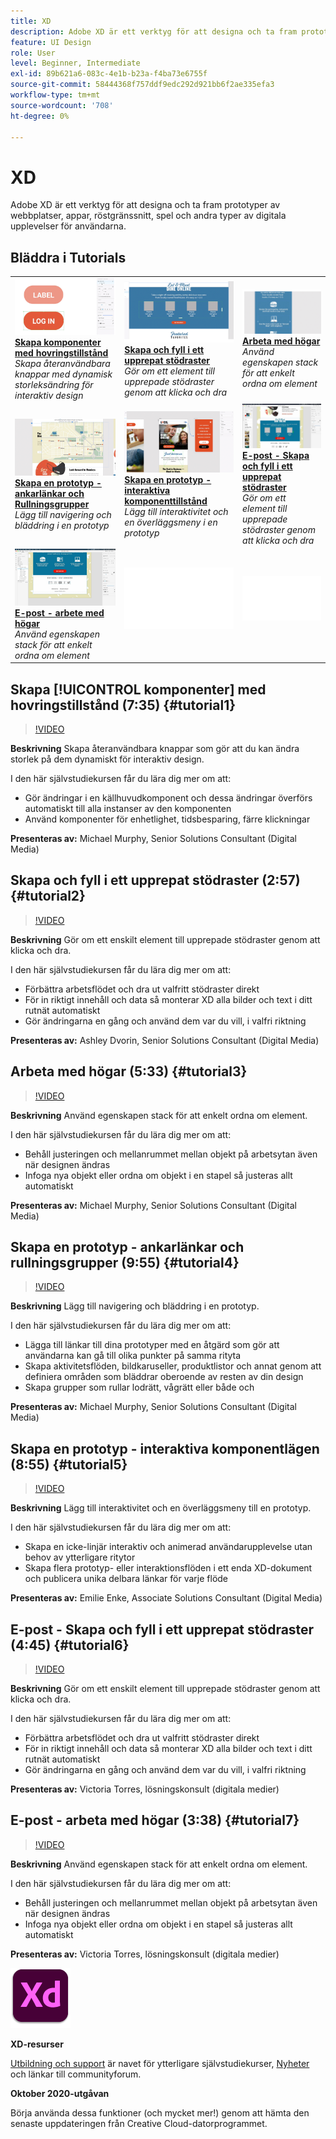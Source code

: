 ```yaml
---
title: XD
description: Adobe XD är ett verktyg för att designa och ta fram prototyper av webbplatser, appar, röstgränssnitt, spel och andra typer av digitala upplevelser
feature: UI Design
role: User
level: Beginner, Intermediate
exl-id: 89b621a6-083c-4e1b-b23a-f4ba73e6755f
source-git-commit: 58444368f757ddf9edc292d921bb6f2ae335efa3
workflow-type: tm+mt
source-wordcount: '708'
ht-degree: 0%

---
```


# XD

Adobe XD är ett verktyg för att designa och ta fram prototyper av webbplatser, appar, röstgränssnitt, spel och andra typer av digitala upplevelser för användarna.

## Bläddra i Tutorials

<table style="table-layout:fixed">
<tr>
 <td>
   <a href="xd.md#tutorial1">
      <img alt="Skapa komponenter med hovringslägen" src="../assets/Xd_hoverstates_components_thumbnail.jpg" />
   </a>
    <div>
   <a href="xd.md#tutorial1"><strong>Skapa komponenter med hovringstillstånd</strong></a>
    </div>
    <em>Skapa återanvändbara knappar med dynamisk storleksändring för interaktiv design</em>
    <br>
  </td>
  <td>
    <a href="xd.md#tutorial2">
        <img alt="Skapa och fyll i ett upprepat stödraster" src="../assets/XD_repeatgrid_thumbnail.jpg" />
    </a>
    <div>
    <a href="xd.md#tutorial2"><strong>Skapa och fyll i ett upprepat stödraster</strong></a>
    </div>
    <em>Gör om ett element till upprepade stödraster genom att klicka och dra</em>
    <br>
  </td>
  <td>
   <a href="xd.md#tutorial3">
      <img alt="Arbeta med högar" src="../assets/xd_Stacks_thumbnail.jpg" />
   </a>
    <div>
    <a href="xd.md#tutorial3"><strong>Arbeta med högar</strong></a>
    </div>
    <em>Använd egenskapen stack för att enkelt ordna om element</em>
    <br>
  </td>
</tr>
<tr>
 <td>
    <a href="xd.md#tutorial4">
        <img alt="Skapa en prototyp - ankarlänkar och 
Rullningsgrupper" src="../assets/XD_Scrolls_Thumbnail_Murphy.jpg" />
    </a>
    <div>
    <a href="xd.md#tutorial4"><strong>Skapa en prototyp - ankarlänkar och 
Rullningsgrupper</strong></a>
    </div>
    <em>Lägg till navigering och bläddring i en prototyp</em>
    <br>
  </td>
  <td>
    <a href="xd.md#tutorial5">
        <img alt="Skapa en prototyp - interaktiva komponentlägen" src="../assets/XD_interactiveprototypes_enke.jpg" />
    </a>
    <div>
    <a href="xd.md#tutorial5"><strong>Skapa en prototyp - interaktiva komponenttillstånd</strong></a>
    </div>
    <em>Lägg till interaktivitet och en överläggsmeny i en prototyp</em>
    <br>
  </td>
  <td>
   <a href="xd.md#tutorial6">
      <img alt="E-post - Skapa och fyll i ett upprepat stödraster" src="../assets/xd_repeat_torres.jpg" />
   </a>
    <div>
   <a href="xd.md#tutorial7"><strong>E-post - Skapa och fyll i ett upprepat stödraster</strong></a>
    </div>
    <em>Gör om ett element till upprepade stödraster genom att klicka och dra</em>
    <br>
  </td>
</tr>
<tr>
 <td>
    <a href="xd.md#tutorial7">
        <img alt="E-post - arbeta med högar" src="../assets/xd_stacks_torres.jpg" />
    </a>
    <div>
    <a href="xd.md#tutorial7"><strong>E-post - arbete med högar</strong></a>
    </div>
    <em>Använd egenskapen stack för att enkelt ordna om element</em>
    <br>
  </td>
  <td>
    <img alt="Avgränsare" src="../assets/Whitespacer.png" />
    <div>
    <br>
  </td>
  <td>
    <img alt="Avgränsare" src="../assets/Whitespacer.png" />
    <div>
    <br>
  </td>
</tr>
</table>

## Skapa [!UICONTROL komponenter] med hovringstillstånd (7:35) {#tutorial1}

>[!VIDEO](https://video.tv.adobe.com/v/326874?hidetitle=true)

**Beskrivning**
Skapa återanvändbara knappar som gör att du kan ändra storlek på dem dynamiskt för interaktiv design.

I den här självstudiekursen får du lära dig mer om att:
* Gör ändringar i en källhuvudkomponent och dessa ändringar överförs automatiskt till alla instanser av den komponenten
* Använd komponenter för enhetlighet, tidsbesparing, färre klickningar

**Presenteras av:**
Michael Murphy, Senior Solutions Consultant (Digital Media)

## Skapa och fyll i ett upprepat stödraster (2:57) {#tutorial2}

>[!VIDEO](https://video.tv.adobe.com/v/326955?hidetitle=true)

**Beskrivning**
Gör om ett enskilt element till upprepade stödraster genom att klicka och dra.

I den här självstudiekursen får du lära dig mer om att:
* Förbättra arbetsflödet och dra ut valfritt stödraster direkt
* För in riktigt innehåll och data så monterar XD alla bilder och text i ditt rutnät automatiskt
* Gör ändringarna en gång och använd dem var du vill, i valfri riktning

**Presenteras av:**
Ashley Dvorin, Senior Solutions Consultant (Digital Media)

## Arbeta med högar (5:33) {#tutorial3}

>[!VIDEO](https://video.tv.adobe.com/v/326956?hidetitle=true)

**Beskrivning**
Använd egenskapen stack för att enkelt ordna om element.

I den här självstudiekursen får du lära dig mer om att:
* Behåll justeringen och mellanrummet mellan objekt på arbetsytan även när designen ändras
* Infoga nya objekt eller ordna om objekt i en stapel så justeras allt automatiskt

**Presenteras av:**
Michael Murphy, Senior Solutions Consultant (Digital Media)

## Skapa en prototyp - ankarlänkar och rullningsgrupper (9:55) {#tutorial4}

>[!VIDEO](https://video.tv.adobe.com/v/326957?hidetitle=true)

**Beskrivning**
Lägg till navigering och bläddring i en prototyp.

I den här självstudiekursen får du lära dig mer om att:
* Lägga till länkar till dina prototyper med en åtgärd som gör att användarna kan gå till olika punkter på samma rityta
* Skapa aktivitetsflöden, bildkaruseller, produktlistor och annat genom att definiera områden som bläddrar oberoende av resten av din design
* Skapa grupper som rullar lodrätt, vågrätt eller både och

**Presenteras av:**
Michael Murphy, Senior Solutions Consultant (Digital Media)

## Skapa en prototyp - interaktiva komponentlägen (8:55) {#tutorial5}

>[!VIDEO](https://video.tv.adobe.com/v/326958?hidetitle=true)

**Beskrivning**
Lägg till interaktivitet och en överläggsmeny till en prototyp.

I den här självstudiekursen får du lära dig mer om att:
* Skapa en icke-linjär interaktiv och animerad användarupplevelse utan behov av ytterligare ritytor
* Skapa flera prototyp- eller interaktionsflöden i ett enda XD-dokument och publicera unika delbara länkar för varje flöde

**Presenteras av:**
Emilie Enke, Associate Solutions Consultant (Digital Media)

## E-post - Skapa och fyll i ett upprepat stödraster (4:45) {#tutorial6}

>[!VIDEO](https://video.tv.adobe.com/v/326775?hidetitle=true)

**Beskrivning**
Gör om ett enskilt element till upprepade stödraster genom att klicka och dra.

I den här självstudiekursen får du lära dig mer om att:
* Förbättra arbetsflödet och dra ut valfritt stödraster direkt
* För in riktigt innehåll och data så monterar XD alla bilder och text i ditt rutnät automatiskt
* Gör ändringarna en gång och använd dem var du vill, i valfri riktning

**Presenteras av:**
Victoria Torres, lösningskonsult (digitala medier)

## E-post - arbeta med högar (3:38) {#tutorial7}

>[!VIDEO](https://video.tv.adobe.com/v/326759?hidetitle=true)

**Beskrivning**
Använd egenskapen stack för att enkelt ordna om element.

I den här självstudiekursen får du lära dig mer om att:
* Behåll justeringen och mellanrummet mellan objekt på arbetsytan även när designen ändras
* Infoga nya objekt eller ordna om objekt i en stapel så justeras allt automatiskt

**Presenteras av:**
Victoria Torres, lösningskonsult (digitala medier)

![XD-logotyp](../assets/xd_appicon_96.png)

**XD-resurser**

[Utbildning och support](https://helpx.adobe.com/support/xd.html) är navet för ytterligare självstudiekurser, [Nyheter](https://helpx.adobe.com/xd/user-guide.html/xd/help/whats-new.ug.html) och länkar till communityforum.

**Oktober 2020-utgåvan**

Börja använda dessa funktioner (och mycket mer!) genom att hämta den senaste uppdateringen från Creative Cloud-datorprogrammet.
